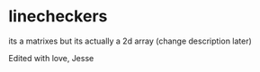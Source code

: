 # linecheckers

its a matrixes but its actually a 2d array (change description later)



Edited with love,
Jesse